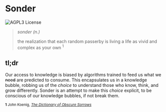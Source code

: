 # Sonder

![AGPL3 License](https://img.shields.io/github/license/saurabh-khanna/sonder)

> *sonder (n.)*
> 
> the realization that each random passerby is living a life as vivid and complex as your own <sup>1</sup>


## tl;dr

Our access to knowledge is biased by algorithms trained to feed us what we ~~need~~ are predicted to consume. This encapsulates us in a knowledge bubble, robbing us of the _choice_ to understand those who know, think, and grow differently. Sonder is an attempt to make this _choice_ explicit, to be conscious of our knowledge bubbles, if not break them.


<small><b>1</b> John Koenig, [*The Dictionary of Obscure Sorrows*](https://www.dictionaryofobscuresorrows.com/post/23536922667/sonder)</small>
